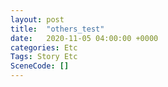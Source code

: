 ```yaml
---
layout: post
title:  "others_test"
date:   2020-11-05 04:00:00 +0000
categories: Etc
Tags: Story Etc
SceneCode: []
---
```

